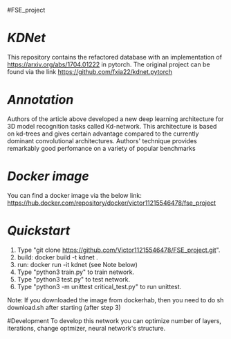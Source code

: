 #FSE_project
# _KDNet_
This repository contains the refactored database with an implementation of https://arxiv.org/abs/1704.01222 in pytorch.  The original project can be found via the link https://github.com/fxia22/kdnet.pytorch


# _Annotation_
Authors of the article above developed a new deep learning architecture for  3D model recognition tasks called Kd-network. This architecture is based on kd-trees and gives certain advantage compared to the currently dominant convolutional architectures. Authors' technique provides remarkably good perfomance on a variety of popular benchmarks 

# _Docker image_
You can find a docker image via the below link:
https://hub.docker.com/repository/docker/victor11215546478/fse_project

#  _Quickstart_
1. Type "git clone https://github.com/Victor11215546478/FSE_project.git".
2. build:
  docker build -t kdnet .
3. run:
  docker run -it kdnet (see Note below)
4. Type "python3 train.py" to train network.
5. Type "python3 test.py" to test network.
6. Type "python3 -m unittest critical_test.py" to run unittest.


  
Note: If you downloaded the image from dockerhab, then you need to do sh download.sh after starting (after step 3) 

#Development
To develop this network you can optimize number of layers, iterations, change optmizer, neural network's structure.
